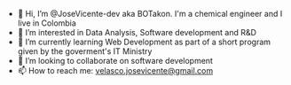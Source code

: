 - 👋 Hi, I’m @JoseVicente-dev aka BOTakon. I'm a chemical engineer and I live in Colombia
- 👀 I’m interested in Data Analysis, Software development and R&D
- 🌱 I’m currently learning Web Development as part of a short program given by the goverment's IT Ministry
- 💞️ I’m looking to collaborate on software development
- 📫 How to reach me: velasco.josevicente@gmail.com


<!---
JoseVicente-dev/JoseVicente-dev is a ✨ special ✨ repository because its `README.md` (this file) appears on your GitHub profile.
You can click the Preview link to take a look at your changes.
--->
